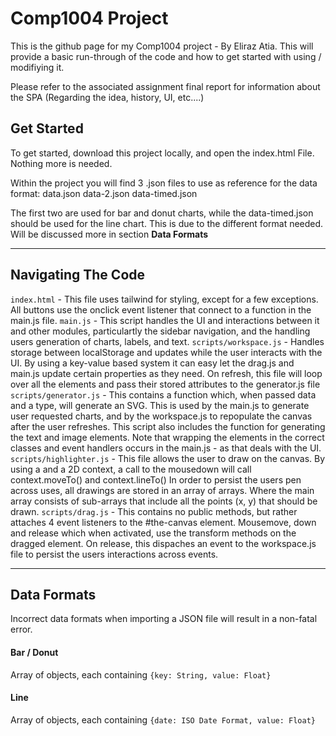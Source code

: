 # Comp1004 Project
This is the github page for my Comp1004 project - By Eliraz Atia. This will provide a basic run-through of the code and how to get started with using / modifiying it.

Please refer to the associated assignment final report for information about the SPA (Regarding the idea, history, UI, etc....)

## Get Started
To get started, download this project locally, and open the index.html File. Nothing more is needed.

Within the project you will find 3 .json files to use as reference for the data format:
data.json
data-2.json
data-timed.json

The first two are used for bar and donut charts, while the data-timed.json should be used for the line chart. This is due to the different format needed. Will be discussed more in section **Data Formats**

---
## Navigating The Code
`index.html` - This file uses tailwind for styling, except for a few exceptions. All buttons use the onclick event listener that connect to a function in the main.js file.
`main.js` - This script handles the UI and interactions between it and other modules, particulartly the sidebar navigation, and the handling users generation of charts, labels, and text.
`scripts/workspace.js` - Handles storage between localStorage and updates while the user interacts with the UI. By using a key-value based system it can easy let the drag.js and main.js update certain properties as they need. On refresh, this file will loop over all the elements and pass their stored attributes to the generator.js file
`scripts/generator.js` - This contains a function which, when passed data and a type, will generate an SVG. This is used by the main.js to generate user requested charts, and by the workspace.js to repopulate the canvas after the user refreshes.
This script also includes the function for generating the text and image elements.
Note that wrapping the elements in the correct classes and event handlers occurs in the main.js - as that deals with the UI.
`scripts/highlighter.js` - This file allows the user to draw on the canvas. By using a <canvas /> and a 2D context, a call to the mousedown will call context.moveTo() and context.lineTo()
In order to persist the users pen across uses, all drawings are stored in an array of arrays. Where the main array consists of sub-arrays that include all the points (x, y) that should be drawn.
`scripts/drag.js` - This contains no public methods, but rather attaches 4 event listeners to the #the-canvas element. Mousemove, down and release which when activated, use the transform methods on the dragged element. On release, this dispaches an event to the workspace.js file to persist the users interactions across events.

---
## Data Formats
Incorrect data formats when importing a JSON file will result in a non-fatal error.
#### Bar / Donut
Array of objects, each containing `{key: String, value: Float}`
#### Line
Array of objects, each containing `{date: ISO Date Format, value: Float}`